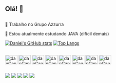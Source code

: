 Olá! 👋
--
##
🔭 Trabalho no Grupo Azzurra

🌱 Estou atualmente estudando JAVA (dificil demais)

[![Daniel's GitHub stats](https://github-readme-stats.vercel.app/api?username=d2souza&count_private=true&show_icons=true&include_all_commits=true)](https://github.com/d2souza/github-readme-stats)
[![Top Langs](https://github-readme-stats.vercel.app/api/top-langs/?username=d2souza&layout=compact)](https://github.com/d2souza/github-readme-stats)

<div style= "display: inline_block"><br>
   <img align="center" alt="danCanva" height="30" width="40" src="https://cdn.jsdelivr.net/gh/devicons/devicon/icons/java/java-original-wordmark.svg" />
   <img align="center" alt="danCanva" height="30" width="40" src="https://cdn.jsdelivr.net/gh/devicons/devicon/icons/html5/html5-original-wordmark.svg" />
   <img align="center" alt="danCanva" height="30" width="40" src="https://cdn.jsdelivr.net/gh/devicons/devicon/icons/css3/css3-original-wordmark.svg" />
   <img align="center" alt="danCanva" height="30" width="40" src="https://cdn.jsdelivr.net/gh/devicons/devicon/icons/wordpress/wordpress-plain.svg" />
   <img align="center" alt="danCanva" height="30" width="40" src="https://cdn.jsdelivr.net/gh/devicons/devicon/icons/photoshop/photoshop-line.svg" />
   <img align="center" alt="danCanva" height="30" width="40" src="https://cdn.jsdelivr.net/gh/devicons/devicon/icons/premierepro/premierepro-original.svg" />
   <img align="center" alt="danCanva" height="30" width="40" src="https://cdn.jsdelivr.net/gh/devicons/devicon/icons/canva/canva-original.svg" />
   <img align="center" alt="danCanva" height="30" width="40" src="https://cdn.jsdelivr.net/gh/devicons/devicon/icons/chrome/chrome-original-wordmark.svg" />
</div>

##

<div>
   <a href="https://www.youtube.com/channel/UCfJicCmAmUxvgA-M8yzshDg" target="_blank"><img src="https://img.shields.io/badge/YouTube-FF0000?style=for-the-badge&logo=youtube&logoColor=white" target="_blank"></a>
  <a href="https://www.instagram.com/d2.souza/" target="_blank"><img src="https://img.shields.io/badge/-Instagram-%23E4405F?style=for-the-badge&logo=instagram&logoColor=white" target="_blank"></a>
 <a href="https://discord.gg/vjyx2c8S" target="_blank"><img src="https://img.shields.io/badge/Discord-7289DA?style=for-the-badge&logo=discord&logoColor=white" target="_blank"></a>
  <a href = "mailto:danielsouza-1@hotmail.com"><img src="https://img.shields.io/badge/-Gmail-%23333?style=for-the-badge&logo=gmail&logoColor=white" target="_blank"></a>
  <a href="https://www.linkedin.com/in/daniel-souza-43891912a/" target="_blank"><img src="https://img.shields.io/badge/-LinkedIn-%230077B5?style=for-the-badge&logo=linkedin&logoColor=white" target="_blank"></a> 
</div>
<!--
Here are some ideas to get you started:

- 🔭 I’m currently working on ...
- 🌱 I’m currently learning ...
- 👯 I’m looking to collaborate on ...
- 🤔 I’m looking for help with ...
- 💬 Ask me about ...
- 📫 How to reach me: ...
- 😄 Pronouns: ...
- ⚡ Fun fact: ...
-->
